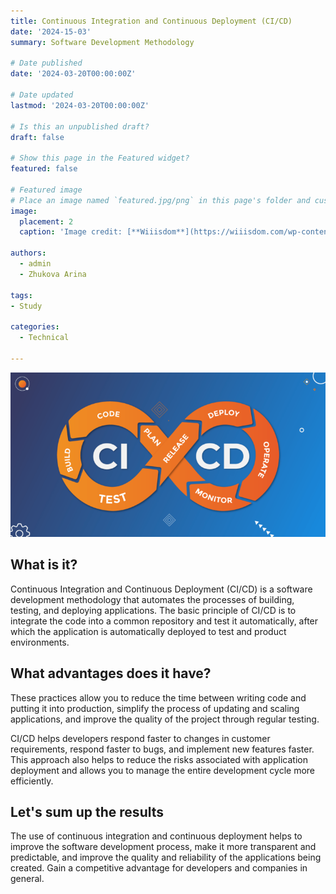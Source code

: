 ```yaml
---
title: Continuous Integration and Continuous Deployment (CI/CD)
date: '2024-15-03'
summary: Software Development Methodology

# Date published
date: '2024-03-20T00:00:00Z'

# Date updated
lastmod: '2024-03-20T00:00:00Z'

# Is this an unpublished draft?
draft: false

# Show this page in the Featured widget?
featured: false

# Featured image
# Place an image named `featured.jpg/png` in this page's folder and customize its options here.
image:
  placement: 2
  caption: 'Image credit: [**Wiiisdom**](https://wiiisdom.com/wp-content/uploads/2022/03/rise-ci-cd-analytics-feature-img-768x401.png)'

authors:
  - admin
  - Zhukova Arina
  
tags:
- Study
  
categories:
  - Technical

---
```

    
![rise-ci-cd-analytics-feature-img-768x401.png](rise-ci-cd-analytics-feature-img-768x401.png)
    
## What is it?

Continuous Integration and Continuous Deployment (CI/CD) is a software development methodology that automates the processes of building, testing, and deploying applications. The basic principle of CI/CD is to integrate the code into a common repository and test it automatically, after which the application is automatically deployed to test and product environments.

## What advantages does it have?

These practices allow you to reduce the time between writing code and putting it into production, simplify the process of updating and scaling applications, and improve the quality of the project through regular testing.

CI/CD helps developers respond faster to changes in customer requirements, respond faster to bugs, and implement new features faster. This approach also helps to reduce the risks associated with application deployment and allows you to manage the entire development cycle more efficiently.

## Let's sum up the results

The use of continuous integration and continuous deployment helps to improve the software development process, make it more transparent and predictable, and improve the quality and reliability of the applications being created. Gain a competitive advantage for developers and companies in general.

